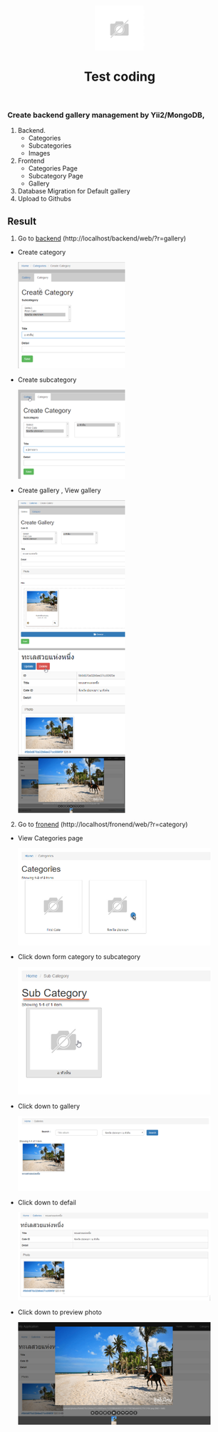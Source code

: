 <p align="center">
    <a href="https://github.com/yiisoft" target="_blank">
        <img src="/uploads/no-image.jpg" height="100px">
    </a>
    <h1 align="center">Test coding</h1>
    <br>
</p>

### Create backend gallery management by Yii2/MongoDB,
1. Backend.
   - Categories
   - Subcategories
   - Images
2. Frontend
   - Categories Page
   - Subcategory Page
   - Gallery
3. Database Migration for Default gallery
4. Upload to Githubs


Result
------
1. Go to [backend](http://localhost/backend/web/?r=gallery) \(http://localhost/backend/web/?r=gallery)

  - Create category

    <img src="/guide/1.png" width="50%">

  - Create subcategory

    <img src="/guide/2.png" width="50%">

  - Create gallery , View gallery

    <img src="/guide/3.png" width="50%"> <img src="/guide/4.png" width="50%"> <img src="/guide/5.png" width="50%">

2. Go to [fronend](http://localhost/fronend/web/?r=category) \(http://localhost/fronend/web/?r=category)

  - View Categories page

    <img src="/guide/6.png" width="90%">

  - Click down form category to subcategory

    <img src="/guide/7.png" width="90%">

  - Click down to gallery

    <img src="/guide/8.png" width="90%">

  - Click down to defail

    <img src="/guide/9.png" width="90%">

  - Click down to preview photo

    <img src="/guide/10.png" width="90%">